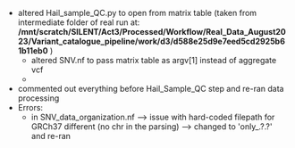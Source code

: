 - altered Hail_sample_QC.py to open from matrix table (taken from intermediate folder of real run at: **/mnt/scratch/SILENT/Act3/Processed/Workflow/Real_Data_August2023/Variant_catalogue_pipeline/work/d3/d588e25d9e7eed5cd2925b61b11eb0** )
	- altered SNV.nf to pass matrix table as argv[1] instead of aggregate vcf
	- 
- commented out everything before Hail_Sample_QC step and re-ran data processing
- Errors:
	- in SNV_data_organization.nf --> issue with hard-coded filepath for GRCh37 different (no chr in the parsing) --> changed to 'only_.?.?' and re-ran 